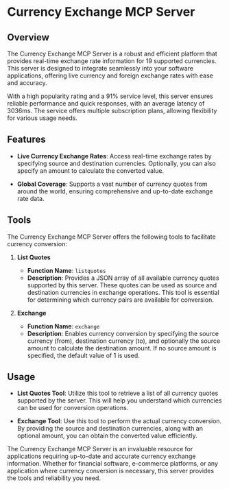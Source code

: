 # Currency Exchange MCP Server

## Overview

The Currency Exchange MCP Server is a robust and efficient platform that provides real-time exchange rate information for 19 supported currencies. This server is designed to integrate seamlessly into your software applications, offering live currency and foreign exchange rates with ease and accuracy.

With a high popularity rating and a 91% service level, this server ensures reliable performance and quick responses, with an average latency of 3036ms. The service offers multiple subscription plans, allowing flexibility for various usage needs.

## Features

- **Live Currency Exchange Rates**: Access real-time exchange rates by specifying source and destination currencies. Optionally, you can also specify an amount to calculate the converted value.
  
- **Global Coverage**: Supports a vast number of currency quotes from around the world, ensuring comprehensive and up-to-date exchange rate data.

## Tools

The Currency Exchange MCP Server offers the following tools to facilitate currency conversion:

1. **List Quotes**
   - **Function Name**: `listquotes`
   - **Description**: Provides a JSON array of all available currency quotes supported by this server. These quotes can be used as source and destination currencies in exchange operations. This tool is essential for determining which currency pairs are available for conversion.

2. **Exchange**
   - **Function Name**: `exchange`
   - **Description**: Enables currency conversion by specifying the source currency (from), destination currency (to), and optionally the source amount to calculate the destination amount. If no source amount is specified, the default value of 1 is used.

## Usage

- **List Quotes Tool**: Utilize this tool to retrieve a list of all currency quotes supported by the server. This will help you understand which currencies can be used for conversion operations.

- **Exchange Tool**: Use this tool to perform the actual currency conversion. By providing the source and destination currencies, along with an optional amount, you can obtain the converted value efficiently.

The Currency Exchange MCP Server is an invaluable resource for applications requiring up-to-date and accurate currency exchange information. Whether for financial software, e-commerce platforms, or any application where currency conversion is necessary, this server provides the tools and reliability you need.